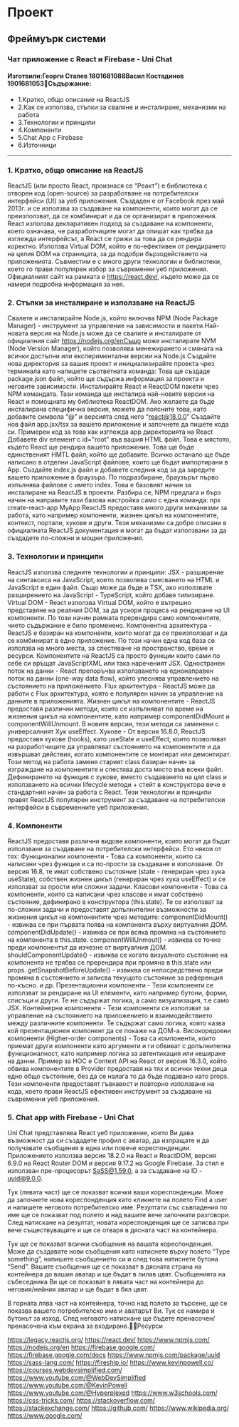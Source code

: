 # Проект

## Фреймуърк системи

### Чат приложение с React и Firebase - Uni Chat

#### Изготвили:Георги Сталев 1801681088Васил Костадинов 1901681053Съдържание:

- 1.Кратко, общо описание на ReactJS
- 2.Как се използва, стъпки за сваляне и инсталиране, механизми на работа
- 3.Технологии и принципи
- 4.Компоненти
- 5.Chat App с Firebase
- 6.Източници

---

### 1. Кратко, общо описание на ReactJS

ReactJS (или просто React, произнася се “Реакт”) е библиотека с отворен код (open-source) за разработване на потребителски интерфейси (UI) за уеб приложения. Създаден е от Facebook през май 2013г. и се използва за създаване на компоненти, които могат да се преизползват, да се комбинират и да се организират в приложения.
React използва декларативен подход за създаване на компоненти, което означава, че разработчиците могат да опишат как трябва да изглежда интерфейсът, а React се грижи за това да се рендира коректно. Използва Virtual DOM, който е по-ефективен от рендирането на целия DOM на страницата, за да подобри бързодействието на приложенията. Съвместим е с много други технологии и библиотеки, което го прави популярен избор за съвременни уеб приложения.
Официалният сайт на рамката е https://react.dev/, където може да се намери подробна информация за нея.

### 2. Стъпки за инсталиране и използване на ReactJS

Свалете и инсталирайте Node.js, който включва NPM (Node Package Manager) - инструмент за управление на зависимости и пакети.Най-новата версия на Node.js може да се свалите и инсталирате от официалния сайт https://nodejs.org/enСъщо може инсталирате NVM (Node Version Manager), който позволява менежирането и смяната на всички достъпни или експериментални версии на Node.js
Създайте нова директория за вашия проект и инициализирайте проекта чрез терминала като напишете съответната команда:
Това ще създаде package.json файл, който ще съдържа информация за проекта и неговите зависимости.
Инсталирайте React и ReactDOM пакети чрез NPM командата.
Тази команда ще инсталира най-новите версии на React и помощната му библиотека ReactDOM. Ако желаете да бъде инсталирана специфична версия, можете да поясните това, като добавите символа “@” и версията след него “react@18.0.0”
Създайте нов файл app.jsx/tsx за вашето приложение и започнете да пишете кода си. Примерен код за това как изглежда app директорията на React
Добавете div елемент с id="root" във вашия HTML файл. Това е мястото, където React ще рендира вашето приложение. Това ще бъде единственият HMTL файл, който ще добавите. Всичко останало ще бъде написано в отделни JavaScript файлове, които ще бъдат импортирани в App.
Създайте index.js файл и добавете следния код за да заредите вашето приложение в браузъра. По подразбиране, браузърът първо изпълнява файлове с името index.
Това е базовият начин за инсталиране на ReactJS в проекти. Разбира се, NPM предлага и бърз начин на направите тази базова настройка само с една команда:
npx create-react-app MyApp
ReactJS предоставя много други механизми за работа, като например компоненти, жизнен цикъл на компонентите, контекст, портали, хукове и други. Тези механизми са добре описани в официалната ReactJS документация и могат да бъдат използвани за да създадете по-сложни и мощни приложения.

### 3. Технологии и принципи

ReactJS използва следните технологии и принципи:
JSX - разширение на синтаксиса на JavaScript, което позволява смесването на HTML и JavaScript в един файл. Също може да бъде и TSX, ако използвате разширението на JavaScript - TypeScript, който добавя типизиране.
Virtual DOM - React използва Virtual DOM, който е вътрешно представяне на реалния DOM, за да ускори процеса на рендиране на UI компоненти. По този начин рамката пререндира само компонентите, чието съдържание е било променено.
Компонентна архитектура - ReactJS е базиран на компоненти, които могат да се преизползват и да се комбинират в едно приложение. По този начин една код база се използва на много места, за спестяване на пространство, време и ресурси. Компонентите на ReactJS са просто функции които сами по себе си връщат JavaScriptXML или така нареченият JSX.
Одностранен поток на данни - React препоръчва използването на еднонаправен поток на данни (one-way data flow), който улеснява управлението на състоянието на приложението.
Flux архитектура - ReactJS може да работи с Flux архитектура, която е популярен начин за управление на данните в приложенията.
Жизнен цикъл на компонентите - ReactJS предоставя различни методи, които се изпълняват по време на жизнения цикъл на компонентите, като например componentDidMount и componentWillUnmount. В новите версии, тези методи са заменени с универсалният Хук useEffect.
Хукове - От версия 16.8.0, ReactJS предоставя хукове (hooks), като useState и useEffect, които позволяват на разработчиците да управляват състоянието на компонентите и да извършват действия, когато компонентите се монтират или демонтират. Този метод на работа заменя старият class базиран начин за изграждане на компонентите и спестява доста място във всеки файл. Дефинирането на функция с хукове, вместо създаването на цял class и използването на всички lifecycle методи + стейт в конструктора вече е стандартния начин за работа с React.
Тези технологии и принципи правят ReactJS популярен инструмент за създаване на потребителски интерфейси в съвременните уеб приложения.

### 4. Компоненти

ReactJS предоставя различни видове компоненти, които могат да бъдат използвани за създаване на потребителски интерфейси. Ето някои от тях:
Функционални компоненти - Това са компоненти, които са написани чрез функции и са по-прости за създаване и използване. От версия 16.8, те имат собствено състояние (state - генериран чрез хука useState), собствен жизнен цикъл (генериран чрез хука useEffect) и се използват за прости или сложни задачи.
Класови компоненти - Това са компоненти, които са написани чрез класове и имат собствено състояние, дефинирано в конструктора (this.state). Те се използват за по-сложни задачи и предоставят допълнителни възможности за жизнения цикъл на компонентите чрез методите:
componentDidMount() - извиква се при първата поява на компонента върху виртуалния ДОМ.
componentDidUpdate() - извиква се при всяка промяна на състоянието на компонента в this.state.
componentWillUnmout() - извиква се точно преди компонентът да изчезне от виртуалния ДОМ.
shouldComponentUpdate() - извиква се когато визуалното състояние на компонента не трябва се пререндира при промяна в this.state или props.
getSnapshotBeforeUpdate() - извиква се непосредствено преди промяна в състоянието и записва текущото състояние за референция по-късно.
и др.
Презентационни компоненти - Тези компоненти се използват за рендиране на UI елементи, като например бутони, форми, списъци и други. Те не съдържат логика, а само визуализация, т.е само JSX.
Контейнерни компоненти - Тези компоненти се използват за управление на състоянието на приложението и взаимодействието между различните компоненти. Те съдържат само логика, която казва кой презентационен компонент да се покаже на ДОМ-а.
Високоредовни компоненти (Higher-order components) - Това са компоненти, които приемат други компоненти като аргументи и ги обвиват с допълнителна функционалност, като например логика за автентикация или кеширане на данни. Пример за HOC e Context API на React от версия 16.3.0, който обвива компонентите в Provider предоставя на тях и всички техни деца едно общо състояние, без да се налага то да бъде подавано като props.
Тези компоненти предоставят гъвкавост и повторно използване на кода, което прави ReactJS ефективен инструмент за създаване на съвременни уеб приложения.

### 5. Chat app with Firebase - Uni Chat

Uni Chat представлява React уеб приложение, което Ви дава възможност да си създадете профил с аватар, да изпращате и да получавате съобщения в една или повече кореспонденции.
Приложението използва версия 18.2.0 на React и ReactDOM, версия 6.9.0 на React Router DOM и версия 9.17.2 на Google Firebase. За стил е използван пре-процесорът SaSS@1.59.0, а за създаване на ID - uuid@9.0.0.

Тук (лявата част) ще се показват всички ваши кореспонденции. Може да започнете нова кореспонденция като кликнете на полето Find a user и напишете неговото потребителско име. Резултати със съвпадения по име ще се показват под полето и над вашите вече започнати разговори. След натискане на резултат, новата кореспонденция ще се записва при вече съществуващите и ще се отваря в дясната част на контейнера.

Тук ще се показват всички съобщения на вашата кореспонденция.
Може да създавате нови съобщения като натиснете върху полето “Type something”, напишете съобщението си и след това натиснете бутона “Send”.
Вашите съобщения ще се показват в дясната страна на контейнера до вашия аватар и ще бъдат в лилав цвят.
Съобщенията на събеседника Ви ще се показват в лявата част на контейнера до неговия/нейния аватар и ще бъдат в бял цвят.

В горната лява част на контейнера, точно над полето за търсене, ще се показва вашето потребителско име и аватарът Ви. Тук се намира и бутонът за изход. След неговото натискане ще бъдете пренасочен/пренасочена към екрана за входиране.Ресурси

https://legacy.reactjs.org/
https://react.dev/
https://www.npmjs.com/
https://nodejs.org/en
https://firebase.google.com/
https://firebase.google.com/docs
https://www.npmjs.com/package/uuid
https://sass-lang.com/
https://fireship.io/
https://www.kevinpowell.co/
https://courses.webdevsimplified.com/
https://www.youtube.com/@WebDevSimplified
https://www.youtube.com/@KevinPowell
https://www.youtube.com/@Hyperplexed
https://www.w3schools.com/
https://css-tricks.com/
https://stackoverflow.com/
https://stackexchange.com/
https://github.com/
https://www.wikipedia.org/
https://www.google.com/
